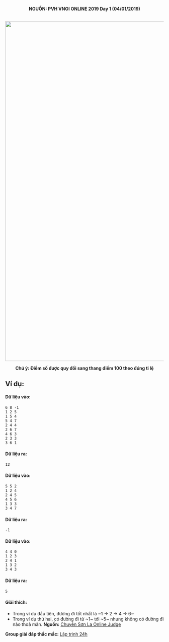 **<center>NGUỒN: PVH VNOI ONLINE 2019 Day 1 (04/01/2019)</center>**
<br>

<center><img src="/images/problems/1162/danang.svg" width=1080px></center>

**<center>Chú ý: Điểm số được quy đổi sang thang điểm 100 theo đúng tỉ lệ</center>**

## Ví dụ:
#### Dữ liệu vào:
```
6 8 -1
1 2 5
1 5 4
5 4 7
2 4 4
2 6 7
4 6 3
2 3 3
3 6 1
```

#### Dữ liệu ra:
```
12
```

#### Dữ liệu vào:
```
5 5 2
1 2 4
2 4 5
4 5 6
1 3 3
3 4 7
```

#### Dữ liệu ra:
```
-1
```

#### Dữ liệu vào:
```
4 4 0
1 2 3
2 4 1
1 3 2
3 4 3
```

#### Dữ liệu ra:
```
5
```

#### Giải thích:
- Trong ví dụ đầu tiên, đường đi tốt nhất là ~1 → 2 → 4 → 6~
- Trong ví dụ thứ hai, có đường đi từ ~1~ tới ~5~ nhưng không có đường đi nào thoả mãn.
**Nguồn:** [Chuyên Sơn La Online Judge](http://csloj.ddns.net/)

**Group giải đáp thắc mắc:** [Lập trình 24h](https://www.facebook.com/groups/1386904321519984)